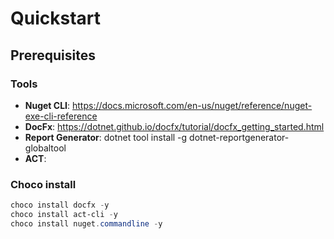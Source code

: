# Quickstart

## Prerequisites

### Tools

* **Nuget CLI**: https://docs.microsoft.com/en-us/nuget/reference/nuget-exe-cli-reference
* **DocFx**: https://dotnet.github.io/docfx/tutorial/docfx_getting_started.html
* **Report Generator**: dotnet tool install -g dotnet-reportgenerator-globaltool
* **ACT**: 

### Choco install

```powershell
choco install docfx -y
choco install act-cli -y
choco install nuget.commandline -y
```
